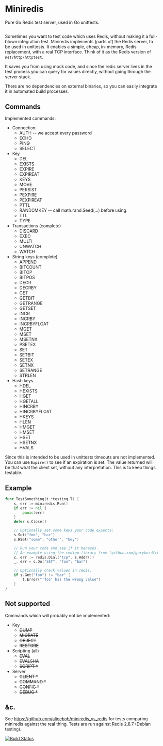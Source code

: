 # Miniredis

Pure Go Redis test server, used in Go unittests.


##

Sometimes you want to test code which uses Redis, without making it a full-blown
integration test.
Miniredis implements (parts of) the Redis server, to be used in unittests. It
enables a simple, cheap, in-memory, Redis replacement, with a real TCP interface. Think of it as the Redis version of `net/http/httptest`.

It saves you from using mock code, and since the redis server lives in the
test process you can query for values directly, without going through the server
stack.

There are no dependencies on external binaries, so you can easily integrate it in automated build processes.


## Commands

Implemented commands:

 - Connection
   - AUTH -- we accept every password
   - ECHO
   - PING
   - SELECT
 - Key 
   - DEL
   - EXISTS
   - EXPIRE
   - EXPIREAT
   - KEYS
   - MOVE
   - PERSIST
   - PEXPIRE
   - PEXPIREAT
   - PTTL
   - RANDOMKEY -- call math.rand.Seed(...) before using.
   - TTL
   - TYPE
 - Transactions (complete)
   - DISCARD
   - EXEC
   - MULTI
   - UNWATCH
   - WATCH
 - String keys (complete)
   - APPEND
   - BITCOUNT
   - BITOP
   - BITPOS
   - DECR
   - DECRBY
   - GET
   - GETBIT
   - GETRANGE
   - GETSET
   - INCR
   - INCRBY
   - INCRBYFLOAT
   - MGET
   - MSET
   - MSETNX
   - PSETEX
   - SET
   - SETBIT
   - SETEX
   - SETNX
   - SETRANGE
   - STRLEN
 - Hash keys
   - HDEL
   - HEXISTS
   - HGET
   - HGETALL
   - HINCRBY
   - HINCRBYFLOAT
   - HKEYS
   - HLEN
   - HMGET
   - HMSET
   - HSET
   - HSETNX
   - HVALS


Since this is intended to be used in unittests timeouts are not implemented.
You can use `Expire()` to see if an expiration is set. The value returned will
be that what the client set, without any interpretation. This is to keep things
testable.

## Example

``` Go
func TestSomething(t *testing.T) {
	s, err := miniredis.Run()
	if err != nil {
		panic(err)
	}
	defer s.Close()

	// Optionally set some keys your code expects:
	s.Set("foo", "bar")
	s.HSet("some", "other", "key")

	// Run your code and see if it behaves.
	// An example using the redigo library from "github.com/garyburd/redigo/redis":
	c, err := redis.Dial("tcp", s.Addr())
	_, err = c.Do("SET", "foo", "bar")

	// Optionally check values in redis:
	if s.Get("foo") != "bar" {
        t.Error("'foo' has the wrong value")
    }
}
```

## Not supported

Commands which will probably not be implemented:

 - Key
    - ~~DUMP~~
    - ~~MIGRATE~~
    - ~~OBJECT~~
    - ~~RESTORE~~
 - Scripting (all)
    - ~~EVAL~~
    - ~~EVALSHA~~
    - ~~SCRIPT *~~
 - Server
    - ~~CLIENT *~~
    - ~~COMMAND *~~
    - ~~CONFIG *~~
    - ~~DEBUG *~~
    

## &c.

See https://github.com/alicebob/miniredis_vs_redis for tests comparing
miniredis against the real thing. Tests are run against Redis 2.8.7 (Debian
testing).


[![Build Status](https://travis-ci.org/alicebob/miniredis.svg?branch=master)](https://travis-ci.org/alicebob/miniredis)
